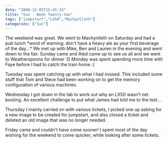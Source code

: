 ```yaml
---
date: "2008-12-05T15:45:33"
title: "Sun - Week Twenty-two"
tags: ["jumpstart","LX50","Machynlleth"]
categories: ["Sun"]
---
```


The weekend was great. We went to Machynlleth on Saturday and had a pub lunch \*word of warning: don't have a heavy ale as your first beverage of the day...\* We met up with Mike, Ben and Lauren in the evening and went down to the fair.
Sunday came and Aled came up to see us all and we went to Weatherspoons for dinner :D
Monday was spent spending more time with Faye before I had to catch the train home :(

Tuesday was spent catching up with what I had missed. This included some stuff that Tom and Steve had been working on to get the memory configuration of various machines.


Wednesday I got down in the lab to work out why an LX50 wasn't net booting. An excellent challenge to put what James had told me to the test...

Thursday I mainly carried on with various tickets, I picked one up asking for a new image to be created for jumpstart, and also closed a ticket and deleted an old image that was no longer needed.

Friday came and couldn't have come sooner! I spent most of the day wishing for the weekend to come quicker, while looking after some tickets.

